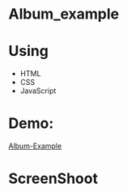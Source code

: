 # Album_example

<h1>Using</h1>
<ul>
  <li>HTML</li>
  <li>CSS</li>
  <li>JavaScript</li>
</ul>

# Demo:
<a href="https://amrsayed74.github.io/Album_example/" target ="_blank">Album-Example</a>

# ScreenShoot
<img scr="/imgs/screencapture-amrsayed74-github-io-Album-example-2022-04-25-17_15_35 (1).png"></img>
